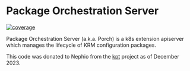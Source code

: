 # Package Orchestration Server

[![coverage](https://raw.githubusercontent.com/efiacor/porch-dev/blob/main/.badges/main/coverage.svg)](/.github/.testcoverage.yml)


Package Orchestration Server (a.k.a. Porch) is a k8s extension apiserver
which manages the lifecycle of KRM configuration packages.

This code was donated to Nephio from the [kpt](https://github.com/kptdev/kpt)
project as of December 2023.

